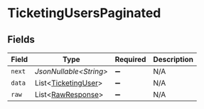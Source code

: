 # TicketingUsersPaginated


## Fields

| Field                                                            | Type                                                             | Required                                                         | Description                                                      |
| ---------------------------------------------------------------- | ---------------------------------------------------------------- | ---------------------------------------------------------------- | ---------------------------------------------------------------- |
| `next`                                                           | *JsonNullable\<String>*                                          | :heavy_minus_sign:                                               | N/A                                                              |
| `data`                                                           | List\<[TicketingUser](../../models/components/TicketingUser.md)> | :heavy_minus_sign:                                               | N/A                                                              |
| `raw`                                                            | List\<[RawResponse](../../models/components/RawResponse.md)>     | :heavy_minus_sign:                                               | N/A                                                              |
